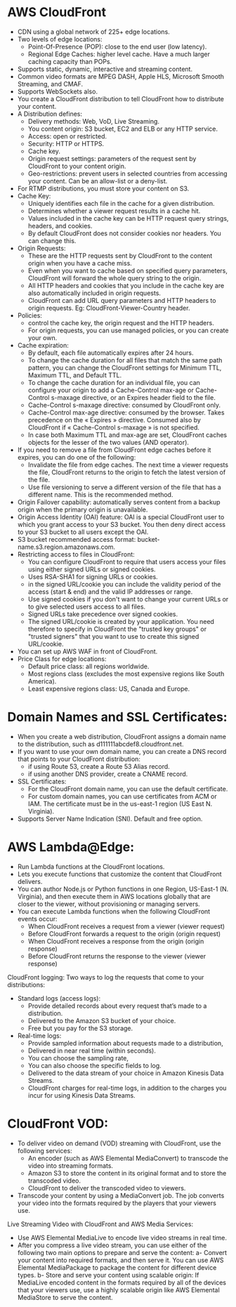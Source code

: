 # AWS CloudFront
- CDN using a global network of 225+ edge locations.
- Two levels of edge locations:
	- Point-Of-Presence (POP): close to the end user (low latency). 
	- Regional Edge Caches: higher level cache. Have a much larger caching capacity than POPs. 
- Supports static, dynamic, interactive and streaming content.
- Common video formats are MPEG DASH, Apple HLS, Microsoft Smooth Streaming, and CMAF. 
- Supports WebSockets also.
- You create a CloudFront distribution to tell CloudFront how to distribute your content.
- A Distribution defines:
	- Delivery methods: Web, VoD, Live Streaming.
	- You content origin: S3 bucket, EC2 and ELB or any HTTP service.
	- Access: open or restricted.
	- Security: HTTP or HTTPS.
	- Cache key.
	- Origin request settings: parameters of the request sent by CloudFront to your content origin. 
	- Geo-restrictions: prevent users in selected countries from accessing your content. Can be an allow-list or a deny-list.
- For RTMP distributions, you must store your content on S3.
- Cache Key:
	- Uniquely identifies each file in the cache for a given distribution. 
	- Determines whether a viewer request results in a cache hit.
	- Values included in the cache key can be HTTP request query strings, headers, and cookies. 
	- By default CloudFront does not consider cookies nor headers. You can change this.
- Origin Requests:
	- These are the HTTP requests sent by CloudFront to the content origin when you have a cache miss.
	- Even when you want to cache based on specified query parameters, CloudFront will forward the whole query string to the origin.
	- All HTTP headers and cookies that you include in the cache key are also automatically included in origin requests. 
	- CloudFront can add URL query parameters and HTTP headers to origin requests. Eg: CloudFront-Viewer-Country header.
- Policies:
	- control the cache key, the origin request and the HTTP headers.
	- For origin requests, you can use managed policies, or you can create your own.
- Cache expiration:
	- By default, each file automatically expires after 24 hours.
	- To change the cache duration for all files that match the same path pattern, you can change the CloudFront settings for Minimum TTL, Maximum TTL, and Default TTL.
	- To change the cache duration for an individual file, you can configure your origin to add a Cache-Control max-age or Cache-Control s-maxage directive, or an Expires header field to the file.
	- Cache-Control s-maxage directive: consumed by CloudFront only.
	- Cache-Control max-age directive: consumed by the browser. Takes precedence on the « Expires » directive. Consumed also by CloudFront if « Cache-Control s-maxage » is not specified.
	- In case both Maximum TTL and max-age are set, CloudFront caches objects for the lesser of the two values (AND operator). 
- If you need to remove a file from CloudFront edge caches before it expires, you can do one of the following:
	- Invalidate the file from edge caches. The next time a viewer requests the file, CloudFront returns to the origin to fetch the latest version of the file.
	- Use file versioning to serve a different version of the file that has a different name. This is the recommended method.
- Origin Failover capability: automatically serves content from a backup origin when the primary origin is unavailable. 
- Origin Access Identity (OAI) feature: OAI is a special CloudFront user to which you grant access to your S3 bucket. You then deny direct access to your S3 bucket to all users except the OAI.
- S3 bucket recommended access format: bucket-name.s3.region.amazonaws.com.
- Restricting access to files in CloudFront:
	- You can configure CloudFront to require that users access your files using either signed URLs or signed cookies.
	- Uses RSA-SHA1 for signing URLs or cookies. 
	- in the signed URL/cookie you can include the validity period of the access (start & end) and the valid IP addresses or range.
	- Use signed cookies if you don't want to change your current URLs or to give selected users access to all files.
	- Signed URLs take precedence over signed cookies. 
	- The signed URL/cookie is created by your application. You need therefore to specify in CloudFront the "trusted key groups" or "trusted signers" that you want to use to create this signed URL/cookie. 
- You can set up AWS WAF in front of CloudFront.
- Price Class for edge locations:
	- Default price class: all regions worldwide.
	- Most regions class (excludes the most expensive regions like South America).
	- Least expensive regions class: US, Canada and Europe.


# Domain Names and SSL Certificates:
- When you create a web distribution, CloudFront assigns a domain name to the distribution, such as d111111abcdef8.cloudfront.net. 
- If you want to use your own domain name, you can create a DNS record that points to your CloudFront distribution:
	- if using Route 53, create a Route 53 Alias record.
	- if using another DNS provider, create a CNAME record.
- SSL Certificates:
	- For the CloudFront domain name, you can use the default certificate.
	- For custom domain names, you can use certificates from ACM or IAM. The certificate must be in the us-east-1 region (US East N. Virginia).
- Supports Server Name Indication (SNI). Default and free option.


# AWS Lambda@Edge:
- Run Lambda functions at the CloudFront locations.
- Lets you execute functions that customize the content that CloudFront delivers. 
- You can author Node.js or Python functions in one Region, US-East-1 (N. Virginia), and then execute them in AWS locations globally that are closer to the viewer, without provisioning or managing servers.
- You can execute Lambda functions when the following CloudFront events occur:
	- When CloudFront receives a request from a viewer (viewer request)
	- Before CloudFront forwards a request to the origin (origin request)
	- When CloudFront receives a response from the origin (origin response)
	- Before CloudFront returns the response to the viewer (viewer response)

CloudFront logging: Two ways to log the requests that come to your distributions:
- Standard logs (access logs):
	- Provide detailed records about every request that’s made to a distribution.
	- Delivered to the Amazon S3 bucket of your choice.
	- Free but you pay for the S3 storage.
- Real-time logs:
	- Provide sampled information about requests made to a distribution,
	- Delivered in near real time (within seconds).
	- You can choose the sampling rate,
	- You can also choose the specific fields to log.
	- Delivered to the data stream of your choice in Amazon Kinesis Data Streams.
	- CloudFront charges for real-time logs, in addition to the charges you incur for using Kinesis Data Streams. 

# CloudFront VOD:
- To deliver video on demand (VOD) streaming with CloudFront, use the following services:
	- An encoder (such as AWS Elemental MediaConvert) to transcode the video into streaming formats.
	- Amazon S3 to store the content in its original format and to store the transcoded video.
	- CloudFront to deliver the transcoded video to viewers. 
- Transcode your content by using a MediaConvert job. The job converts your video into the formats required by the players that your viewers use.


Live Streaming Video with CloudFront and AWS Media Services:
- Use AWS Elemental MediaLive to encode live video streams in real time. 
- After you compress a live video stream, you can use either of the following two main options to prepare and serve the content:
	a- Convert your content into required formats, and then serve it. You can use AWS Elemental MediaPackage to package the content for different device types.
	b- Store and serve your content using scalable origin: If MediaLive encoded content in the formats required by all of the devices that your viewers use, use a highly scalable origin like AWS Elemental MediaStore to serve the content. 

